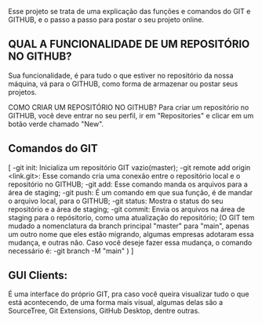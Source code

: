 Esse projeto se trata de uma explicação das funções e comandos do GIT e GITHUB, e o passo a passo para postar o seu projeto online.

## QUAL A FUNCIONALIDADE DE UM REPOSITÓRIO NO GITHUB?
 Sua funcionalidade, é para tudo o que estiver no repositório da nossa máquina, vá para o GITHUB, como forma de armazenar ou postar seus projetos.

COMO CRIAR UM REPOSITÓRIO NO GITHUB?
 Para criar um repositório no GITHUB, você deve entrar no seu perfil, ir em "Repositories" e clicar em um botão verde    chamado "New". 


 


## Comandos do GIT
 [ 
   -git init: Inicializa um repositório GIT vazio(master);
   -git remote add origin <link.git>: Esse comando cria uma conexão entre o repositório local e o repositório no GITHUB;
   -git add: Esse comando manda os arquivos para a área de staging;
   -git push: É um comando em que sua função, é de mandar o arquivo local, para o GITHUB;
   -git status: Mostra o status do seu repositório e a área de staging;
   -git commit: Envia os arquivos na área de staging para o repósitorio, como uma atualização do repositório;
   (O GIT tem mudado a nomenclatura da branch principal "master" para "main", apenas um outro nome que eles estão migrando, algumas empresas adotaram essa mudança, e outras não. Caso você deseje fazer essa mudança, o comando necessário é: 
    -git branch -M "main"
   )
 ]

## GUI Clients: 
 É uma interface do próprio GIT, pra caso você queira visualizar tudo o que está acontecendo, de uma forma mais visual, algumas delas são a SourceTree, Git Extensions, GitHub Desktop, dentre outras.

